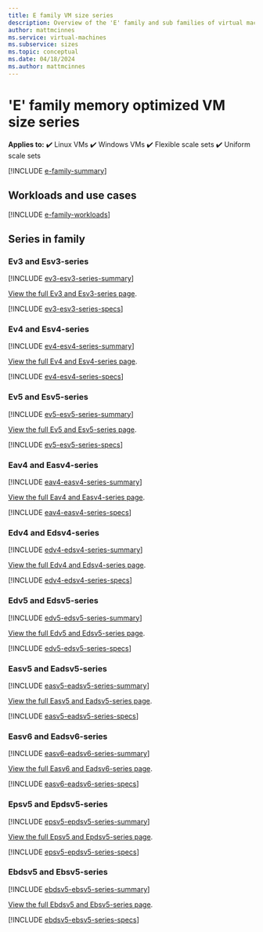 ```yaml
---
title: E family VM size series
description: Overview of the 'E' family and sub families of virtual machine sizes
author: mattmcinnes
ms.service: virtual-machines
ms.subservice: sizes
ms.topic: conceptual
ms.date: 04/18/2024
ms.author: mattmcinnes
---
```


# 'E' family memory optimized VM size series

**Applies to:** :heavy_check_mark: Linux VMs :heavy_check_mark: Windows VMs :heavy_check_mark: Flexible scale sets :heavy_check_mark: Uniform scale sets

[!INCLUDE [e-family-summary](./includes/e-family-summary.md)]

## Workloads and use cases

[!INCLUDE [e-family-workloads](./includes/e-family-workloads.md)]

## Series in family

### Ev3 and Esv3-series
[!INCLUDE [ev3-esv3-series-summary](./includes/ev3-esv3-series-summary.md)]

[View the full Ev3 and Esv3-series page](../../ev3-esv3-series.md).

[!INCLUDE [ev3-esv3-series-specs](./includes/ev3-esv3-series-specs.md)]


### Ev4 and Esv4-series
[!INCLUDE [ev4-esv4-series-summary](./includes/ev4-esv4-series-summary.md)]

[View the full Ev4 and Esv4-series page](../../ev4-esv4-series.md).

[!INCLUDE [ev4-esv4-series-specs](./includes/ev4-esv4-series-specs.md)]


### Ev5 and Esv5-series
[!INCLUDE [ev5-esv5-series-summary](./includes/ev5-esv5-series-summary.md)]

[View the full Ev5 and Esv5-series page](../../ev5-esv5-series.md).

[!INCLUDE [ev5-esv5-series-specs](./includes/ev5-esv5-series-specs.md)]


### Eav4 and Easv4-series
[!INCLUDE [eav4-easv4-series-summary](./includes/eav4-easv4-series-summary.md)]

[View the full Eav4 and Easv4-series page](../../eav4-easv4-series.md).

[!INCLUDE [eav4-easv4-series-specs](./includes/eav4-easv4-series-specs.md)]


### Edv4 and Edsv4-series
[!INCLUDE [edv4-edsv4-series-summary](./includes/edv4-edsv4-series-summary.md)]

[View the full Edv4 and Edsv4-series page](../../edv4-edsv4-series.md).

[!INCLUDE [edv4-edsv4-series-specs](./includes/edv4-edsv4-series-specs.md)]

### Edv5 and Edsv5-series
[!INCLUDE [edv5-edsv5-series-summary](./includes/edv5-edsv5-series-summary.md)]

[View the full Edv5 and Edsv5-series page](../../edv5-edsv5-series.md).

[!INCLUDE [edv5-edsv5-series-specs](./includes/edv5-edsv5-series-specs.md)]

### Easv5 and Eadsv5-series
[!INCLUDE [easv5-eadsv5-series-summary](./includes/easv5-eadsv5-series-summary.md)]

[View the full Easv5 and Eadsv5-series page](../../easv5-eadsv5-series.md).

[!INCLUDE [easv5-eadsv5-series-specs](./includes/easv5-eadsv5-series-specs.md)]


### Easv6 and Eadsv6-series
[!INCLUDE [easv6-eadsv6-series-summary](./includes/easv6-eadsv6-series-summary.md)]

[View the full Easv6 and Eadsv6-series page](../../easv6-eadsv6-series.md).

[!INCLUDE [easv6-eadsv6-series-specs](./includes/easv6-eadsv6-series-specs.md)]


### Epsv5 and Epdsv5-series
[!INCLUDE [epsv5-epdsv5-series-summary](./includes/epsv5-epdsv5-series-summary.md)]

[View the full Epsv5 and Epdsv5-series page](../../epsv5-epdsv5-series.md).

[!INCLUDE [epsv5-epdsv5-series-specs](./includes/epsv5-epdsv5-series-specs.md)]


### Ebdsv5 and Ebsv5-series
[!INCLUDE [ebdsv5-ebsv5-series-summary](./includes/ebdsv5-ebsv5-series-summary.md)]

[View the full Ebdsv5 and Ebsv5-series page](../../ebdsv5-ebsv5-series.md).

[!INCLUDE [ebdsv5-ebsv5-series-specs](./includes/ebdsv5-ebsv5-series-specs.md)]